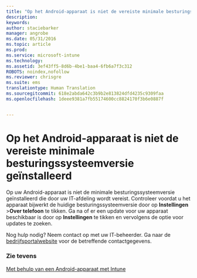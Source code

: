 ```yaml
---
title: "Op het Android-apparaat is niet de vereiste minimale besturingssysteemversie geïnstalleerd | Microsoft Intune"
description: 
keywords: 
author: staciebarker
manager: angrobe
ms.date: 05/31/2016
ms.topic: article
ms.prod: 
ms.service: microsoft-intune
ms.technology: 
ms.assetid: 3ef43ff5-8d6b-4be1-baa4-6fb6a7f3c312
ROBOTS: noindex,nofollow
ms.reviewer: chrisgre
ms.suite: ems
translationtype: Human Translation
ms.sourcegitcommit: 618e2abda642c3b9b2e813824dfd4235c9309faa
ms.openlocfilehash: 1deee9381a7fb55174600cc8824170f3b6e0887f


---
```



# Op het Android-apparaat is niet de vereiste minimale besturingssysteemversie geïnstalleerd

Op uw Android-apparaat is niet de minimale besturingssysteemversie geïnstalleerd die door uw IT-afdeling wordt vereist. Controleer voordat u het apparaat bijwerkt de huidige besturingssysteemversie door op **Instellingen** &gt;**Over telefoon** te tikken. Ga na of er een update voor uw apparaat beschikbaar is door op **Instellingen** te tikken en vervolgens de optie voor updates te zoeken.

Nog hulp nodig? Neem contact op met uw IT-beheerder. Ga naar de [bedrijfsportalwebsite](http://portal.manage.microsoft.com) voor de betreffende contactgegevens.

### Zie tevens
[Met behulp van een Android-apparaat met Intune](using-your-android-device-with-intune.md)



<!--HONumber=Jul16_HO4-->


